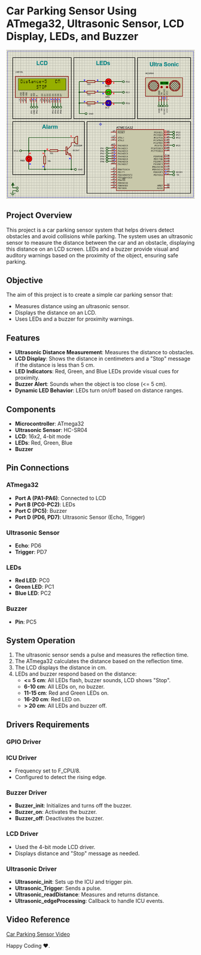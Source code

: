 # Car Parking Sensor Using ATmega32, Ultrasonic Sensor, LCD Display, LEDs, and Buzzer

![Screenshot](docs/Screenshot.png)

## Project Overview
This project is a car parking sensor system that helps drivers detect obstacles and avoid collisions while parking. The system uses an ultrasonic sensor to measure the distance between the car and an obstacle, displaying this distance on an LCD screen. LEDs and a buzzer provide visual and auditory warnings based on the proximity of the object, ensuring safe parking.

## Objective
The aim of this project is to create a simple car parking sensor that:
- Measures distance using an ultrasonic sensor.
- Displays the distance on an LCD.
- Uses LEDs and a buzzer for proximity warnings.

## Features
- **Ultrasonic Distance Measurement**: Measures the distance to obstacles.
- **LCD Display**: Shows the distance in centimeters and a "Stop" message if the distance is less than 5 cm.
- **LED Indicators**: Red, Green, and Blue LEDs provide visual cues for proximity.
- **Buzzer Alert**: Sounds when the object is too close (<= 5 cm).
- **Dynamic LED Behavior**: LEDs turn on/off based on distance ranges.

## Components
- **Microcontroller**: ATmega32
- **Ultrasonic Sensor**: HC-SR04
- **LCD**: 16x2, 4-bit mode
- **LEDs**: Red, Green, Blue
- **Buzzer**

## Pin Connections
### ATmega32
- **Port A (PA1-PA6)**: Connected to LCD
- **Port B (PC0-PC2)**: LEDs
- **Port C (PC5)**: Buzzer
- **Port D (PD6, PD7)**: Ultrasonic Sensor (Echo, Trigger)

### Ultrasonic Sensor
- **Echo**: PD6
- **Trigger**: PD7

### LEDs
- **Red LED**: PC0
- **Green LED**: PC1
- **Blue LED**: PC2

### Buzzer
- **Pin**: PC5

## System Operation
1. The ultrasonic sensor sends a pulse and measures the reflection time.
2. The ATmega32 calculates the distance based on the reflection time.
3. The LCD displays the distance in cm.
4. LEDs and buzzer respond based on the distance:
   - **<= 5 cm**: All LEDs flash, buzzer sounds, LCD shows "Stop".
   - **6-10 cm**: All LEDs on, no buzzer.
   - **11-15 cm**: Red and Green LEDs on.
   - **16-20 cm**: Red LED on.
   - **> 20 cm**: All LEDs and buzzer off.

## Drivers Requirements
### GPIO Driver

### ICU Driver
- Frequency set to F_CPU/8.
- Configured to detect the rising edge.

### Buzzer Driver
- **Buzzer_init**: Initializes and turns off the buzzer.
- **Buzzer_on**: Activates the buzzer.
- **Buzzer_off**: Deactivates the buzzer.

### LCD Driver
- Used the 4-bit mode LCD driver.
- Displays distance and "Stop" message as needed.

### Ultrasonic Driver
- **Ultrasonic_init**: Sets up the ICU and trigger pin.
- **Ultrasonic_Trigger**: Sends a pulse.
- **Ultrasonic_readDistance**: Measures and returns distance.
- **Ultrasonic_edgeProcessing**: Callback to handle ICU events.

## Video Reference
[Car Parking Sensor Video](https://youtu.be/bhtyP1ZBiJg)


Happy Coding ❤️.
